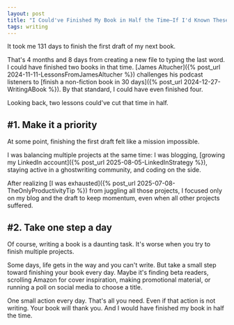 ```yaml
---
layout: post
title: "I Could've Finished My Book in Half the Time—If I'd Known These Two Lessons"
tags: writing
---
```


It took me 131 days to finish the first draft of my next book.

That's 4 months and 8 days from creating a new file to typing the last word. I could have finished two books in that time. [James Altucher]({% post_url 2024-11-11-LessonsFromJamesAltucher %}) challenges his podcast listeners to [finish a non-fiction book in 30 days]({% post_url 2024-12-27-WritingABook %}). By that standard, I could have even finished four.

Looking back, two lessons could've cut that time in half.

## #1. Make it a priority

At some point, finishing the first draft felt like a mission impossible.

I was balancing multiple projects at the same time: I was blogging, [growing my LinkedIn account]({% post_url 2025-08-05-LinkedInStrategy %}), staying active in a ghostwriting community, and coding on the side.

After realizing [I was exhausted]({% post_url 2025-07-08-TheOnlyProductivityTip %}) from juggling all those projects, I focused only on my blog and the draft to keep momentum, even when all other projects suffered.

## #2. Take one step a day

Of course, writing a book is a daunting task. It's worse when you try to finish multiple projects.

Some days, life gets in the way and you can't write. But take a small step toward finishing your book every day. Maybe it's finding beta readers, scrolling Amazon for cover inspiration, making promotional material, or running a poll on social media to choose a title.

One small action every day. That's all you need. Even if that action is not writing. Your book will thank you. And I would have finished my book in half the time.
